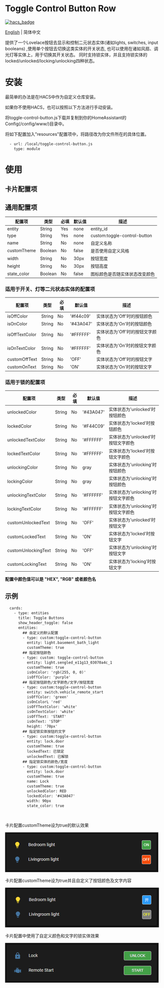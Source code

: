 # Toggle Control Button Row

[![hacs_badge](https://img.shields.io/badge/HACS-Custom-orange.svg)](https://github.com/custom-components/hacs)


[English](https://github.com/georgezhao2010/lovelace-toggle-control-button/blob/main/README.md) | 简体中文


提供了一个Lovelace按钮去显示和控制二元状态实体(诸如lights, switches, input booleans) ,使用单个按钮去切换这类实体的开关状态, 也可以使用在诸如风扇、调光灯等实体上，用于切换其开关状态。 同时支持锁实体，并且支持锁实体的locked/unlocked/locking/unlocking四种状态。

# 安装

最简单的办法是在HACS中作为自定义仓库安装。

如果你不使用HACS，也可以按照以下方法进行手动安装。

将toggle-control-button.js下载并复制到你的HomeAssistant的Config(/config/www/)目录中。

将如下配置加入"resources"配置项中，将路径改为你文件所在的具体位置。

  ```
    - url: /local/toggle-control-button.js
      type: module
  ```

# 使用
## 卡片配置项
## 通用配置项
| 配置项 | 类型 | 必填 | 默认值 | 描述 |
| --- | --- | --- | --- | --- |
| entity | String | Yes | none | entity_id |
| type | String | Yes | none | custom:toggle-control-button |
| name | String | No | none | 自定义名称 |
| customTheme | Boolean | No | false | 是否使用自定义风格 |
| width | String | No | 30px | 按钮宽度 |
| height | String | No | 30px | 按钮高度 |
| state_color | Boolean | No | false | 图标颜色是否随实体状态改变颜色 |
### 适用于开关、灯等二元状态实体的配置项
| 配置项 | 类型 | 必填 | 默认值 | 描述 |
| --- | --- | --- | --- | --- |
| isOffColor | String | No | '#f44c09' | 实体状态为'Off'时的按钮颜色 |
| isOnColor | String | No | '#43A047' | 实体状态为'On'时的按钮颜色 |
| isOffTextColor | String | No | '#FFFFFF' | 实体状态为'Off'时的按钮文字颜色 |
| isOnTextColor | String | No | '#FFFFFF' | 实体状态为'On'时的按钮文字颜色 |
| customOffText | String | No | 'OFF' | 实体状态为'Off'时的按钮文字 |
| customOnText | String | No | 'ON' | 实体状态为'On'时的按钮文字 |
### 适用于锁的配置项
| 配置项 | 类型 | 必填 | 默认值 | 描述 |
| --- | --- | --- | --- | --- |
| unlockedColor | String | No | '#43A047' | 实体状态为'unlocked'时按钮颜色 |
| lockedColor | String | No | '#F44C09' | 实体状态为'locked'时按钮颜色 |
| unlockedTextColor | String | No | '#FFFFFF' | 实体状态为'unlocked'时按钮文字颜色 |
| lockedTextColor | String | No | '#FFFFFF' | 实体状态为'locked'时按钮文字颜色 |
| unlockingColor | String | No | gray | 实体状态为'unlocking'时按钮颜色 |
| lockingColor | String | No | gray | 实体状态为'unlocking'时按钮颜色 |
| unlockingTextColor | String | No | '#FFFFFF' | 实体状态为'unlocking'时按钮文字颜色 |
| lockingTextColor | String | No | '#FFFFFF' | 实体状态为'unlocking'时按钮文字颜色 |
| customUnlockedText | String | No | 'OFF' | 实体状态为'unlocked'时按钮文字 |
| customLockedText | String | No | 'ON' | 实体状态为'locked'时按钮文字 |
| customUnlockingText | String | No | 'OFF' | 实体状态为'unlocking'时按钮文字 |
| customLockingText | String | No | 'ON' | 实体状态为'locking'时按钮文字 |


**配置中颜色值可以是 "HEX", "RGB" 或者颜色名**

## 示例
    
  ```
    cards:
      - type: entities
        title: Toggle Buttons
        show_header_toggle: false
        entities:
          ## 自定义的默认配置
          - type: custom:toggle-control-button
            entity: light.basement_bath_light
            customTheme: true
          ## 指定按钮颜色
          - type: custom: toggle-control-button
            entity: light.sengled_e11g13_03070a4c_1
            customTheme: true
            isOnColor: 'rgb(255, 0, 0)'
            isOffColor: 'purple'
          ## 指定按钮颜色/文字颜色/文字/按钮宽度
          - type: custom:toggle-control-button
            entity: switch.vehicle_remote_start
            isOffColor: 'green'
            isOnColorL 'red'
            isOffTextColor: 'white'
            isOnTextColor: 'white'
            isOffText: 'START'
            isOnText: 'STOP'
            height: '70px'
          ## 指定锁实体按钮的文字
          - type: custom:toggle-control-button
            entity: lock.door
            customTheme: true
            lockedText: 已锁定
            unlockedText: 已解锁
          ## 指定锁实体的颜色/宽度
          - type: custom:toggle-control-button
            entity: lock.door
            customTheme: true
            name: Lock
            customTheme: true
            unlockedColor: RED
            lockedColor: '#43A047'
            width: 90px
            state_color: true
            
            
  ```
卡片配置customTheme设为true的默认效果

![CustomDefault](light-default.png)


卡片配置customTheme设为true并且自定义了按钮颜色及文字内容

![Customized](light-custom.png)

卡片配置中使用了自定义颜色和文字的锁实体效果

![Lock](lock-control.gif)



